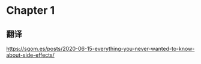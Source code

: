# Chapter 1

## 翻译

https://sgom.es/posts/2020-06-15-everything-you-never-wanted-to-know-about-side-effects/